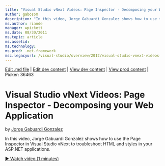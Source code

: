```yaml
---
title: "Visual Studio vNext Videos: Page Inspector - Decomposing your Web Application | Microsoft Docs"
author: gabosom
description: "In this video, Jorge Gabuardi Gonzalez shows how to use the Page Inspector in Visual Studio vNext to troubleshoot HTML and styles in your ASP.NET application..."
ms.author: riande
manager: wpickett
ms.date: 08/30/2011
ms.topic: article
ms.assetid: 
ms.technology: 
ms.prod: .net-framework
msc.legacyurl: /visual-studio/overview/2012/visual-studio-vnext-videos-page-inspector-decomposing-your-web-application
---
```

[Edit .md file](C:\Projects\msc\dev\Msc.Www\Web.ASP\App_Data\github\visual-studio\overview\2012\visual-studio-vnext-videos-page-inspector-decomposing-your-web-application.md) | [Edit dev content](http://www.aspdev.net/umbraco#/content/content/edit/36459) | [View dev content](http://docs.aspdev.net/tutorials/visual-studio/overview/2012/visual-studio-vnext-videos-page-inspector-decomposing-your-web-application.html) | [View prod content](http://www.asp.net/visual-studio/overview/2012/visual-studio-vnext-videos-page-inspector-decomposing-your-web-application) | Picker: 36463

Visual Studio vNext Videos: Page Inspector - Decomposing your Web Application
====================
by [Jorge Gabuardi Gonzalez](https://github.com/gabosom)

In this video, Jorge Gabuardi Gonzalez shows how to use the Page Inspector in Visual Studio vNext to troubleshoot HTML and styles in your ASP.NET applications.

[&#9654; Watch video (1 minutes)](https://channel9.msdn.com/Blogs/ASP-NET-Site-Videos/visual-studio-vnext-videos-page-inspector-decomposing-your-web-application)